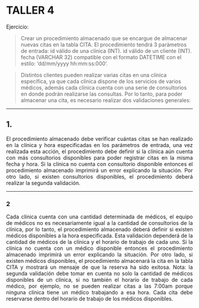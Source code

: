 # TALLER 4

Ejercicio: 

> Crear un procedimiento almacenado que se encargue de almacenar nuevas citas en la tabla CITA. El procedimiento tendrá 3 parámetros de entrada: id válido de una clínica (INT). id válido de un cliente (INT). fecha (VARCHAR 32) compatible con el formato DATETIME con el estilo: ‘dd/mm/yyyy hh:mm:ss:000’.

> Distintos clientes pueden realizar varias citas en una clínica específica, ya que cada clínica dispone de los servicios de varios médicos, además cada clínica cuenta con una serie de consultorios en donde podrán realizarse las consultas. Por lo tanto, para poder almacenar una cita, es necesario realizar dos validaciones generales: 
___

## 1.
<div style="text-align: justify">

El procedimiento almacenado debe verificar cuántas citas se han realizado en la clínica y hora especificadas en los parámetros de entrada, una vez realizada esta acción, el procedimiento debe definir si la clínica aún cuenta con más consultorios disponibles para poder registrar citas en la misma fecha y hora. Si la clínica no cuenta con consultorio disponible entonces el procedimiento almacenado imprimirá un error explicando la situación. Por otro lado, si existen consultorios disponibles, el procedimiento deberá realizar la segunda validación. 
___

</div>


### 2
<div style="text-align: justify">

Cada clínica cuenta con una cantidad determinada de médicos, el equipo de médicos no es necesariamente igual a la cantidad de consultorios de la clínica, por lo tanto, el procedimiento almacenado deberá definir si existen médicos disponibles a la hora especificada. Esta validación dependerá de la cantidad de médicos de la clínica y el horario de trabajo de cada uno. Si la clínica no cuenta con un médico disponible entonces el procedimiento almacenado imprimirá un error explicando la situación. Por otro lado, si existen médicos disponibles, el procedimiento almacenará la cita en la tabla CITA y mostrará un mensaje de que la reserva ha sido exitosa. Nota: la segunda validación debe tomar en cuenta no solo la cantidad de médicos disponibles de un clínica, si no también el horario de trabajo de cada médico, por ejemplo, no se pueden realizar citas a las 7:00am porque ninguna clínica tiene un médico trabajando a esa hora. Cada cita debe reservarse dentro del horario de trabajo de los médicos disponibles.
</div>
